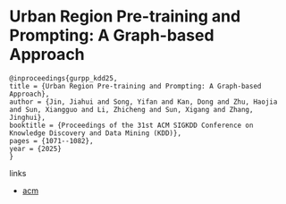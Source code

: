 # Urban Region Pre-training and Prompting: A Graph-based Approach

```
@inproceedings{gurpp_kdd25,
title = {Urban Region Pre-training and Prompting: A Graph-based Approach},
author = {Jin, Jiahui and Song, Yifan and Kan, Dong and Zhu, Haojia and Sun, Xiangguo and Li, Zhicheng and Sun, Xigang and Zhang, Jinghui},
booktitle = {Proceedings of the 31st ACM SIGKDD Conference on Knowledge Discovery and Data Mining (KDD)},
pages = {1071--1082},
year = {2025}
}
```

links
- [acm](https://dl.acm.org/doi/10.1145/3711896.3737176)
